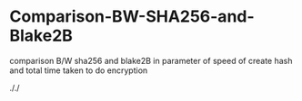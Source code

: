 # Comparison-BW-SHA256-and-Blake2B
comparison B/W sha256 and blake2B in parameter of speed of create hash and total time taken to do encryption

././
